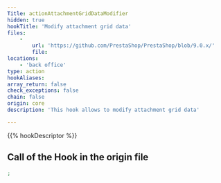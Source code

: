 ```yaml
---
Title: actionAttachmentGridDataModifier
hidden: true
hookTitle: 'Modify attachment grid data'
files:
    -
        url: 'https://github.com/PrestaShop/PrestaShop/blob/9.0.x/'
        file: 
locations:
    - 'back office'
type: action
hookAliases: 
array_return: false
check_exceptions: false
chain: false
origin: core
description: 'This hook allows to modify attachment grid data'

---
```


{{% hookDescriptor %}}

## Call of the Hook in the origin file

```php
;
```
